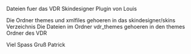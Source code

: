 Dateien fuer das VDR Skindesigner Plugin von Louis

Die Ordner themes und xmlfiles gehoeren in das skindesigner/skins Verzeichnis
Die Dateien im Ordner vdr_themes gehoeren in den themes Ordner des VDR

Viel Spass
Gruß Patrick
